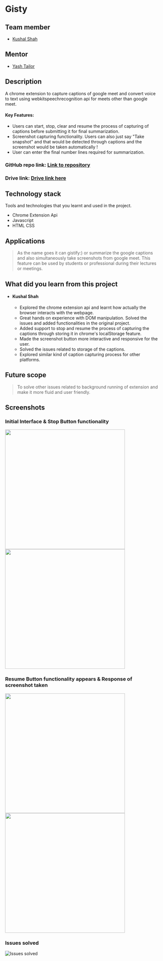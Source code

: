 # Gisty

## Team member

- [Kushal Shah](https://github.com/Kushal-Ajay-Shah)

## Mentor

- [Yash Tailor](https://github.com/yashtailor)

## Description

A chrome extension to capture captions of google meet and convert voice to text using webkitspeechrecognition api for meets other than google meet.

#### Key Features:

- Users can start, stop, clear and resume the process of capturing of captions before submitting it for final summarization.
- Screenshot capturing functionality. Users can also just say "Take snapshot" and that would be detected through captions and the screenshot would be taken automatically !
- User can enter the final number lines required for summarization.

### GitHub repo link: [Link to repository](https://github.com/gisty-org/chrome-extension)

### Drive link: [Drive link here](https://drive.google.com/drive/u/1/folders/123-XnrbqtxGEb-EhsFSx2o_rInrVx71M/)

## Technology stack

Tools and technologies that you learnt and used in the project.

- Chrome Extension Api
- Javascript
- HTML CSS

## Applications

> As the name goes it can gistify:) or summarize the google captions and also simultaneously take screenshots from google meet. This feature can be used by students or professional during their lectures or meetings.

## What did you learn from this project

- #### Kushal Shah
  - Explored the chrome extension api and learnt how actually the browser interacts with the webpage.
  - Great hands on experience with DOM manipulation. Solved the issues and added functionalities in the original project.
  - Added support to stop and resume the process of capturing the captions through storing it in chrome's localStorage feature.
  - Made the screenshot button more interactive and responsive for the user.
  - Solved the issues related to storage of the captions.
  - Explored similar kind of caption capturing process for other platforms.

## Future scope

> To solve other issues related to background running of extension and make it more fluid and user friendly.

## Screenshots

### Initial Interface & Stop Button functionality

<img src="https://drive.google.com/uc?export=view&id=1trSm-NefCgXvojry7foJzmw0TXplQng2" height = 390/> <img src="https://drive.google.com/uc?export=view&id=1hKg4VYZRbEqOaTPsnULgxZ_a-FFOuP9u" height = 390/>

### Resume Button functionality appears & Response of screenshot taken

<img src="https://drive.google.com/uc?export=view&id=1tggST8yP2XzM6mp9QwPdn6j2AZSQx-u2" height = 390/> <img src="https://drive.google.com/uc?export=view&id=12xg7fhqBZdoH2qliwmkXCtV8ezD0TNcs" height = 390/>

### Issues solved

![Issues solved](https://drive.google.com/uc?export=view&id=1d6XYICkiVXB0VKS6JYBfm-8PAgdktgLA)
